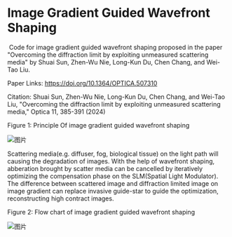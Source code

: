 # Image Gradient Guided Wavefront Shaping
​
Code for image gradient guided wavefront shaping proposed in the paper "Overcoming the diffraction limit by exploiting unmeasured scattering media" by Shuai Sun, Zhen-Wu Nie, Long-Kun Du, Chen Chang, and Wei-Tao Liu.

Paper Links: https://doi.org/10.1364/OPTICA.507310

​Citation: Shuai Sun, Zhen-Wu Nie, Long-Kun Du, Chen Chang, and Wei-Tao Liu, "Overcoming the diffraction limit by exploiting unmeasured scattering media," Optica 11, 385-391 (2024) 

Figure 1: Principle Of image gradient guided wavefront shaping

![图片](https://github.com/Peakmit/Image-gradient-guided-wavefront-shaping/assets/46422710/2207c1b4-158c-4c0b-ad0b-d2a850faf391)

Scattering media(e.g. diffuser, fog, biological tissue) on the light path will causing the degradation of images. With the help of wavefront shaping, abberation brought by scatter media can be cancelled by iteratively optimizing the compensation phase on the SLM(Spatial Light Modulator). The difference between scattered image and diffraction limited image on image gradient can replace invasive guide-star to guide the optimization, reconstructing high contract images.

Figure 2: Flow chart of image gradient guided wavefront shaping

![图片](https://github.com/Peakmit/Image-gradient-guided-wavefront-shaping/assets/46422710/92d5e286-2854-4311-96d3-75138a7e3c39)





